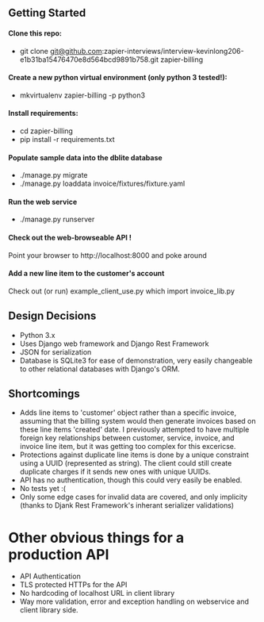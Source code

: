 
## Getting Started

#### Clone this repo:
- git clone git@github.com:zapier-interviews/interview-kevinlong206-e1b31ba15476470e8d564bcd9891b758.git zapier-billing

#### Create a new python virtual environment (only python 3 tested!):
- mkvirtualenv zapier-billing -p python3

#### Install requirements:
- cd zapier-billing
- pip install -r requirements.txt

#### Populate sample data into the dblite database
- ./manage.py migrate
- ./manage.py loaddata invoice/fixtures/fixture.yaml

#### Run the web service
- ./manage.py runserver

#### Check out the web-browseable API !
Point your browser to http://localhost:8000 and poke around

#### Add a new line item to the customer's account
Check out (or run) example_client_use.py which import invoice_lib.py

## Design Decisions
- Python 3.x
- Uses Django web framework and Django Rest Framework
- JSON for serialization
- Database is SQLite3 for ease of demonstration, very easily changeable to other relational databases with Django's ORM.

## Shortcomings
- Adds line items to 'customer' object rather than a specific invoice, assuming that the billing system would then generate invoices based on these line items 'created' date. I previously attempted to have multiple foreign key relationships between customer, service, invoice, and invoice line item, but it was getting too complex for this excericse.
- Protections against duplicate line items is done by a unique constraint using a UUID (represented as string). The client could still create duplicate charges if it sends new ones with unique UUIDs.
- API has no authentication, though this could very easily be enabled.
- No tests yet :(
- Only some edge cases for invalid data are covered, and only implicity (thanks to Djank Rest Framework's inherant serializer validations)

# Other obvious things for a production API

- API Authentication
- TLS protected HTTPs for the API
- No hardcoding of localhost URL in client library
- Way more validation, error and exception handling on webservice and client library side.

